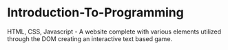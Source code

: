 # Introduction-To-Programming
HTML, CSS, Javascript - A website complete  with various elements utilized through the DOM creating an interactive text based game.
